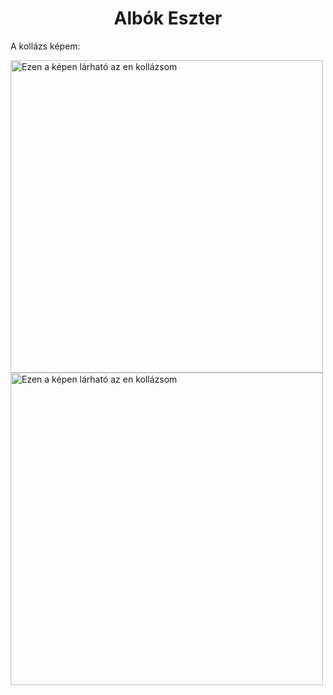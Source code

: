 <html>
    <head>
    <title>Eszter oldala</title>
    </head>
 <body>
     
<h1 align= "center">Albók Eszter</h1>
     <p>A kollázs képem:</p>
<img src="https://i.imgur.com/uOHBJCs.jpeg" alt="Ezen a képen lárható az en kollázsom" width=500>
<img src="https://i.imgur.com/z958aDn.jpeg" alt="Ezen a képen lárható az en kollázsom" width=500>

  </body>
</html>


